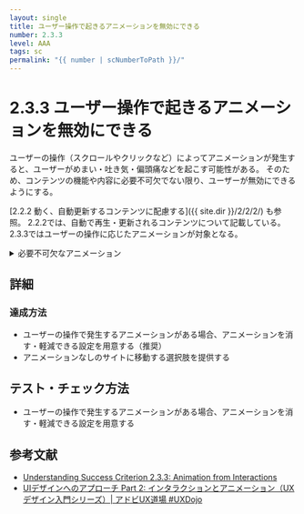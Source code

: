 ```yaml
---
layout: single
title: ユーザー操作で起きるアニメーションを無効にできる
number: 2.3.3
level: AAA
tags: sc
permalink: "{{ number | scNumberToPath }}/"
---
```


# 2.3.3 ユーザー操作で起きるアニメーションを無効にできる
ユーザーの操作（スクロールやクリックなど）によってアニメーションが発生すると、ユーザーがめまい・吐き気・偏頭痛などを起こす可能性がある。
そのため、コンテンツの機能や内容に必要不可欠でない限り、ユーザーが無効にできるようにする。

[2.2.2 動く、自動更新するコンテンツに配慮する]({{ site.dir }}/2/2/2/) も参照。
2.2.2では、自動で再生・更新されるコンテンツについて記載している。
2.3.3ではユーザーの操作に応じたアニメーションが対象となる。


<details>
  <summary>必要不可欠なアニメーション</summary>
  必要不可欠なアニメーションとは、そのものがないと機能しなくなるものを指す。
  
  カルーセル、ローディングアニメーションなど
</details>

## 詳細
### 達成方法
- ユーザーの操作で発生するアニメーションがある場合、アニメーションを消す・軽減できる設定を用意する（推奨）
- アニメーションなしのサイトに移動する選択肢を提供する


## テスト・チェック方法
- ユーザーの操作で発生するアニメーションがある場合、アニメーションを消す・軽減できる設定を用意する


## 参考文献

- [Understanding Success Criterion 2.3.3: Animation from Interactions](https://www.w3.org/WAI/WCAG21/Understanding/animation-from-interactions.html)
- [UIデザインへのアプローチ Part 2: インタラクションとアニメーション（UXデザイン入門シリーズ）| アドビUX道場 #UXDojo](https://blogs.adobe.com/japan/web-fundamentals-ui-design-part-2-interactions-animations/)
